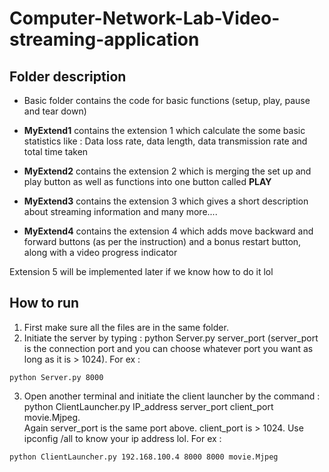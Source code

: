 # Computer-Network-Lab-Video-streaming-application
## Folder description
- Basic folder contains the code for basic functions (setup, play, pause and tear down)
- **MyExtend1**  contains the extension 1 which calculate the some basic statistics like : Data loss rate, data length, data transmission rate and total time taken 
- **MyExtend2** contains the extension 2 which is merging the set up and play button as well as functions into one button called **PLAY**

- **MyExtend3** contains the extension 3 which gives a short description about streaming information and many more.... 

- **MyExtend4** contains the extension 4 which adds move backward and forward buttons (as per the instruction) and a bonus restart button, along with a video progress indicator

Extension 5 will be implemented later if we know how to do it lol 


## How to run
1.  First make sure all the files are in the same folder.  
2. Initiate the server by typing : python Server.py server_port (server_port  is the connection port and you can choose whatever port you want as long as it is > 1024). For ex : 
```
python Server.py 8000
```

3. Open another terminal and initiate the client launcher by the command : python ClientLauncher.py IP_address server_port client_port movie.Mjpeg.  
Again server_port is the same port above. client_port is  > 1024. Use ipconfig /all to know your ip address lol. For ex : 
```
python ClientLauncher.py 192.168.100.4 8000 8000 movie.Mjpeg
```
